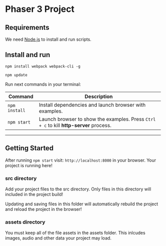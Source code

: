# Phaser 3 Project

## Requirements

We need [Node.js](https://nodejs.org) to install and run scripts.

## Install and run

`npm install webpack webpack-cli -g`

`npm update`

Run next commands in your terminal:

| Command | Description |
|---------|-------------|
| `npm install` | Install dependencies and launch browser with examples.|
| `npm start` | Launch browser to show the examples. Press `Ctrl + c` to kill **http-server** process. |

---

## Getting Started

After running `npm start` visit: ```http://localhost:8000``` in your browser. Your project is running here!

### src directory

Add your project files to the src directory. Only files in this directory will included in the project build!

Updating and saving files in this folder will automatically rebuild the project and reload the project in the browser!

### assets directory

You must keep all of the file assets in the assets folder. This inlcudes images, audio and other data your project may load.

